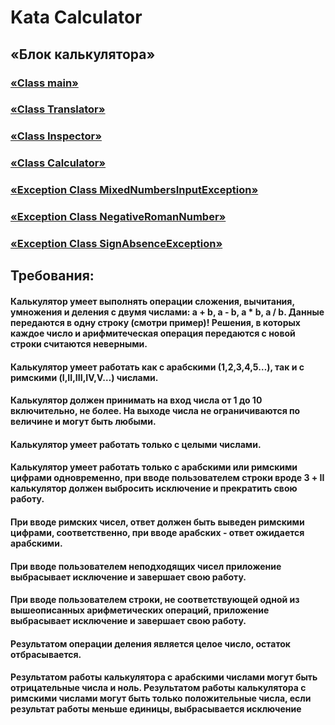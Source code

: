 # Kata Calculator
## «Блок калькулятора»

### [«Class main»](/src/Main.java)
### [«Class Translator»](/src/Translator.java)
### [«Class Inspector»](/src/Inspector.java)
### [«Class Calculator»](/src/Calculator.java)
### [«Exception Class MixedNumbersInputException»](/src/MixedNumbersInputException.java)
### [«Exception Class NegativeRomanNumber»](/src/NegativeRomanNumber.java)
### [«Exception Class SignAbsenceException»](/src/SignAbsenceException.java)


## Требования:
#### Калькулятор умеет выполнять операции сложения, вычитания, умножения и деления с двумя числами: a + b, a - b, a * b, a / b. Данные передаются в одну строку (смотри пример)! Решения, в которых каждое число и арифмитеческая операция передаются с новой строки считаются неверными.
#### Калькулятор умеет работать как с арабскими (1,2,3,4,5…), так и с римскими (I,II,III,IV,V…) числами.
#### Калькулятор должен принимать на вход числа от 1 до 10 включительно, не более. На выходе числа не ограничиваются по величине и могут быть любыми.
#### Калькулятор умеет работать только с целыми числами.
#### Калькулятор умеет работать только с арабскими или римскими цифрами одновременно, при вводе пользователем строки вроде 3 + II калькулятор должен выбросить исключение и прекратить свою работу.
#### При вводе римских чисел, ответ должен быть выведен римскими цифрами, соответственно, при вводе арабских - ответ ожидается арабскими.
#### При вводе пользователем неподходящих чисел приложение выбрасывает исключение и завершает свою работу.
#### При вводе пользователем строки, не соответствующей одной из вышеописанных арифметических операций, приложение выбрасывает исключение и завершает свою работу.
#### Результатом операции деления является целое число, остаток отбрасывается. 
#### Результатом работы калькулятора с арабскими числами могут быть отрицательные числа и ноль. Результатом работы калькулятора с римскими числами могут быть только положительные числа, если результат работы меньше единицы, выбрасывается исключение
